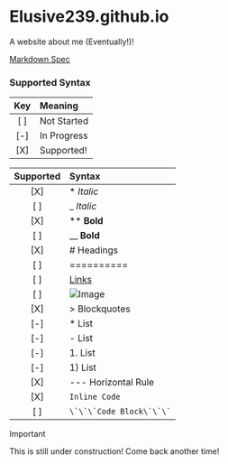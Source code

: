# Elusive239.github.io
A website about me (Eventually!)!

[Markdown Spec](https://commonmark.org/help/)

### Supported Syntax

| Key | Meaning |
| :-: | :-|
| [ ] | Not Started|
| [-] | In Progress|
| [X] | Supported!|

| Supported | Syntax |
| :---------------: | :------- |
| [X] | * *Italic* |
| [ ] | _ *Italic* |
| [X] | ** **Bold** |
| [ ] | __ **Bold** |
| [X] | # Headings|
| [ ] | ==========|
| [ ] | [Links](...)|
| [ ] | ![Image](...)|
| [X] | > Blockquotes|
| [-] | * List|
| [-] | - List|
| [-] | 1. List|
| [-] | 1) List|
| [X] | --- Horizontal Rule|
| [X] | `Inline Code`|
| [ ] | ``` \`\`\`Code Block\`\`\` ```|

> [!IMPORTANT]  
> This is still under construction! Come back another time!